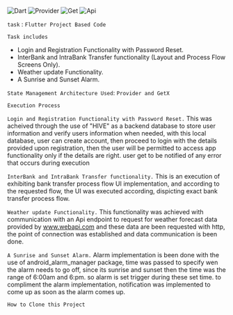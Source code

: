 ![Dart](https://img.shields.io/badge/dart-FFF000?style=for-the-badge&logo=Dart&logoColor=0000FF)
![Provider](https://img.shields.io/badge/provider-999HI4?style=for-the-badge&logo=Provider%20compose&logoColor=ffdd54)
![Get](https://img.shields.io/badge/get-%23E34F26.svg?style=for-the-badge&logo=Get&logoColor=white)
![Api](https://img.shields.io/badge/api-EE36F26.svg?style=for-the-badge&logo=Api&logoColor=white)

`task` : `Flutter Project Based Code`

`Task includes`
- Login and Registration Functionality with Password Reset.
- InterBank and IntraBank Transfer functionality (Layout and Process Flow Screens Only).
- Weather update Functionality.
- A Sunrise and Sunset Alarm.

`State Management Architecture Used`: `Provider and GetX`

`Execution Process`

`Login and Registration Functionality with Password Reset.`
This was acheived through the use of "HIVE" as a backend database to store user information and verify users information when needed,
with this local database, user can create account, then proceed to login with the details provided upon registration,
then the user will be permitted to access app functionality only if the details are right. user get to be notified of any error
that occurs during execution

`InterBank and IntraBank Transfer functionality.`
This is an execution of exhibiting bank transfer process flow UI implementation, and according to the requested flow, the UI
was executed according, dispicting exact bank transfer process flow.

`Weather update Functionality.`
This functionality was achieved with communication with an Api endpoint to request for weather forecast data provided by www.webapi.com
and these data are been requested with http, the point of connection was established and data communication is been done.

`A Sunrise and Sunset Alarm.`
Alarm implementation is been done with the use of android_alarm_manager package, time was passed to specify wen the alarm needs
to go off, since its sunrise and sunset then the time was the range of 6:00am and 6:pm. so alarm is set trigger during these set time.
to compliment the alarm implementation, notification was implemented to come up as soon as the alarm comes up.

`How to Clone this Project`

## 
